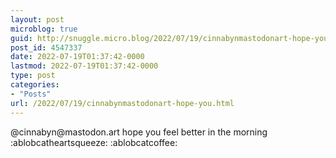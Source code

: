 ```yaml
---
layout: post
microblog: true
guid: http://snuggle.micro.blog/2022/07/19/cinnabynmastodonart-hope-you.html
post_id: 4547337
date: 2022-07-19T01:37:42-0000
lastmod: 2022-07-19T01:37:42-0000
type: post
categories:
- "Posts"
url: /2022/07/19/cinnabynmastodonart-hope-you.html
---
```

<p>@cinnabyn@mastodon.art hope you feel better in the morning :ablobcatheartsqueeze: :ablobcatcoffee:</p>
